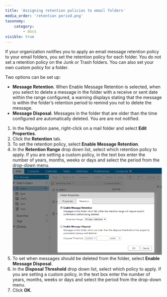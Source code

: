 ```yaml
---
title: 'Assigning retention policies to email folders'
media_order: 'retention period.png'
taxonomy:
    category:
        - docs
visible: true
---
```


If your organization notifies you to apply an email message retention policy to your email folders, you set the retention policy for each folder. You do not set a retention policy on the Junk or Trash folders. You can also set your own custom policy for a folder.

Two options can be set up:
* **Message Retention**. When Enable Message Retention is selected, when you select to delete a message in the folder with a receive or sent date within the range configured, a warning displays stating that the message is within the folder’s retention period to remind you not to delete the message.
* **Message Disposal**. Messages in the folder that are older than the time configured are automatically deleted. You are are not notified.

1. In the Navigation pane, right-click on a mail folder and select **Edit Properties**.
2. Click the **Retention** tab.
3. To set the retention policy, select **Enable Message Retention**.
4. In the **Retention Range** drop down list, select which retention policy to apply. If you are setting a custom policy, in the text box enter the number of years, months, weeks or days and select the period from the drop-down menu.
![](retention%20period.png)
6. To set when messages should be deleted from the folder, select **Enable Message Disposal**.
7. In the **Disposal Threshold** drop down list, select which policy to apply. If you are setting a custom policy, in the text box enter the number of years, months, weeks or days and select the period from the drop-down menu.
8. Click **OK**.